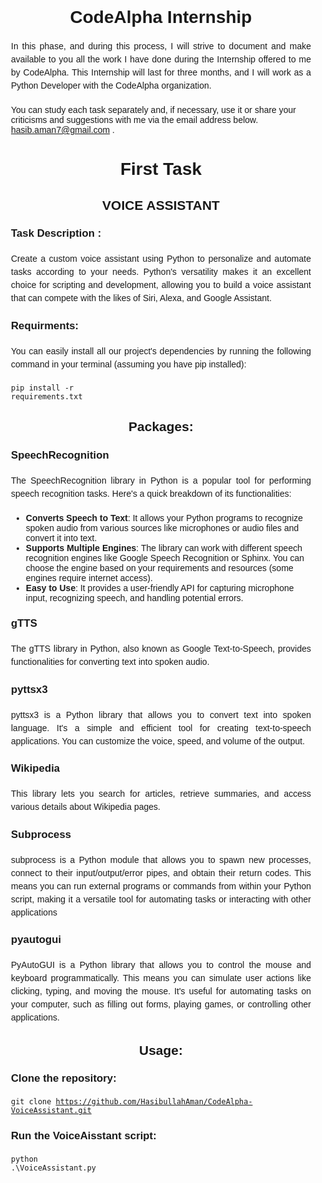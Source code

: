 <body style="font-family: Arial, sans-serif;
            margin: 5% 20% 5% 20%;
            padding: 5%;">
        <h1 style="text-align: center;
            font-size: 2em;
            margin-bottom: 20px;">CodeAlpha Internship</h1>
        <p style="text-align: justify;
            line-height: 1.5;
            margin-bottom: 20px;">    In this phase, and during this process, I will strive to document and make available to you all the work I have done during the Internship offered to me by CodeAlpha. This Internship will last for three months, and I will work as a Python Developer with the CodeAlpha organization.

You can study each task separately and, if necessary, use it or share your criticisms and suggestions with me via the email address below. hasib.aman7@gmail.com .</p>
    <h1 style="text-align: center;
            font-size: 2em;
            margin-bottom: 20px;">First Task</h1>
    <h2 style="text-align: center;
            font-size: 1.5em;
            margin-bottom: 20px;">VOICE ASSISTANT</h2>
    <h3 style="text-align: left;
            font-size: 1.2em;
            margin-bottom: 20px;">Task Description : </h3>
    <p style="text-align: justify;
            line-height: 1.5;
            margin-bottom: 20px;">Create a custom voice assistant using Python to
        personalize and automate tasks according to your
        needs. Python's versatility makes it an excellent choice
        for scripting and development, allowing you to build a
        voice assistant that can compete with the likes of Siri,
        Alexa, and Google Assistant.</p>
    <h3 style="text-align: left;
            font-size: 1.2em;
            margin-bottom: 20px;">Requirments: </h3>
    <p style="text-align: justify;
            line-height: 1.5;
            margin-bottom: 20px;">You can easily install all our project's dependencies by running the following command in your terminal (assuming you have pip installed):</p>
    <code>pip install -r requirements.txt</code>
    <h2 style="text-align: center;
            font-size: 1.5em;
            margin-bottom: 20px;">Packages:</h2>
    <h3 style="text-align: left;
            font-size: 1.2em;
            margin-bottom: 20px;">SpeechRecognition</h3>
    <p style="text-align: justify;
            line-height: 1.5;
            margin-bottom: 20px;">
    The SpeechRecognition library in Python is a popular tool for performing speech recognition tasks. Here's a quick breakdown of its functionalities:
     </p>
    <ul>
    <li>
    <strong>Converts Speech to Text</strong>: It allows your Python programs to recognize spoken audio from various sources like microphones or audio files and convert it into text.
    </li>
    <li>
    <strong>Supports Multiple Engines</strong>: The library can work with different speech recognition engines like Google Speech Recognition or Sphinx. You can choose the engine based on your requirements and resources (some engines require internet access).
    </li>
    <li>
    <strong>Easy to Use</strong>: It provides a user-friendly API for capturing microphone input, recognizing speech, and handling potential errors.
    </li>
    </ul>
        <h3 style="text-align: left;
            font-size: 1.2em;
            margin-bottom: 20px;">gTTS</h3>
    <p style="text-align: justify;
            line-height: 1.5;
            margin-bottom: 20px;">
    The gTTS library in Python, also known as Google Text-to-Speech, provides functionalities for converting text into spoken audio.
     </p>
        <h3 style="text-align: left;
            font-size: 1.2em;
            margin-bottom: 20px;">pyttsx3</h3>
    <p style="text-align: justify;
            line-height: 1.5;
            margin-bottom: 20px;">
    pyttsx3 is a Python library that allows you to convert text into spoken language. It's a simple and efficient tool for creating text-to-speech applications. You can customize the voice, speed, and volume of the output.
     </p>
        <h3 style="text-align: left;
            font-size: 1.2em;
            margin-bottom: 20px;">Wikipedia</h3>
    <p style="text-align: justify;
            line-height: 1.5;
            margin-bottom: 20px;">
        This library lets you search for articles, retrieve summaries, and access various details about Wikipedia pages.
     </p>
        <h3 style="text-align: left;
            font-size: 1.2em;
            margin-bottom: 20px;">Subprocess</h3>
    <p style="text-align: justify;
            line-height: 1.5;
            margin-bottom: 20px;">
        subprocess is a Python module that allows you to spawn new processes, connect to their input/output/error pipes, and obtain their return codes. This means you can run external programs or commands from within your Python script, making it a versatile tool for automating tasks or interacting with other applications
     </p>
        <h3 style="text-align: left;
            font-size: 1.2em;
            margin-bottom: 20px;">pyautogui</h3>
    <p style="text-align: justify;
            line-height: 1.5;
            margin-bottom: 20px;">
        PyAutoGUI is a Python library that allows you to control the mouse and keyboard programmatically. This means you can simulate user actions like clicking, typing, and moving the mouse. It's useful for automating tasks on your computer, such as filling out forms, playing games, or controlling other applications.
     </p>
        <h2 style="text-align: center;
            font-size: 1.5em;
            margin-bottom: 20px;">Usage:</h2>
        <h3 style="text-align: left;
            font-size: 1.2em;
            margin-bottom: 20px;">Clone the repository:</h3>
    <code>git clone https://github.com/HasibullahAman/CodeAlpha-VoiceAssistant.git</code>
            <h3 style="text-align: left;
            font-size: 1.2em;
            margin-bottom: 20px;">Run the VoiceAisstant script:</h3>
    <code>python .\VoiceAssistant.py</code>
</body>
